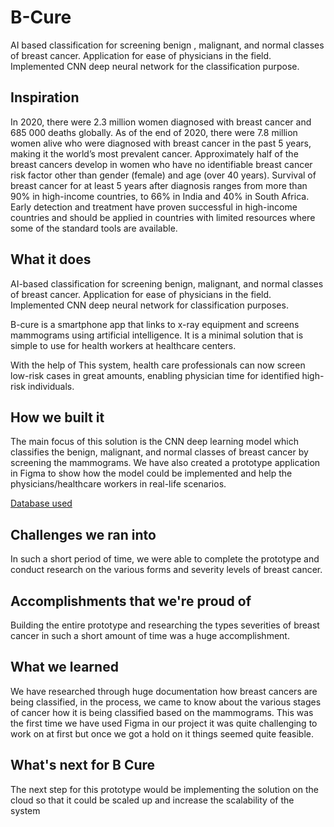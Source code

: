 # B-Cure
AI based classification for screening benign , malignant, and normal classes of breast cancer. Application for ease of physicians in the field. Implemented CNN deep neural network for the classification purpose.

## Inspiration

In 2020, there were 2.3 million women diagnosed with breast cancer and 685 000 deaths globally. As of the end of 2020, there were 7.8 million women alive who were diagnosed with breast cancer in the past 5 years, making it the world’s most prevalent cancer. Approximately half of the breast cancers develop in women who have no identifiable breast cancer risk factor other than gender (female) and age (over 40 years). Survival of breast cancer for at least 5 years after diagnosis ranges from more than 90% in high-income countries, to 66% in India and 40% in South Africa. Early detection and treatment have proven successful in high-income countries and should be applied in countries with limited resources where some of the standard tools are available.

## What it does

AI-based classification for screening benign, malignant, and normal classes of breast cancer. Application for ease of physicians in the field. Implemented CNN deep neural network for classification purposes.

B-cure is a smartphone app that links to x-ray equipment and screens mammograms using artificial intelligence. It is a minimal solution that is simple to use for health workers at healthcare centers.

With the help of This system, health care professionals can now screen low-risk cases in great amounts, enabling physician time for identified high-risk individuals.

## How we built it

The main focus of this solution is the CNN  deep learning model which classifies the benign, malignant, and normal classes of breast cancer by screening the mammograms. We have also created a prototype application in Figma to show how the model could be implemented and help the physicians/healthcare workers in real-life scenarios.

[Database used](http://peipa.essex.ac.uk/info/mias.html)

## Challenges we ran into

In such a short period of time, we were able to complete the prototype and conduct research on the various forms and severity levels of breast cancer.

## Accomplishments that we're proud of

Building the entire prototype and researching the types severities of breast cancer in such a short amount of time was a huge accomplishment.

## What we learned

We have researched through huge documentation how breast cancers are being classified, in the process, we came to know about the various stages of cancer how it is being classified based on the mammograms. This was the first time we have used Figma in our project it was quite challenging to work on at first but once we got a hold on it things seemed quite feasible.

## What's next for B Cure

The next step for this prototype would be implementing the solution on the cloud so that it could be scaled up and increase the scalability of the system
